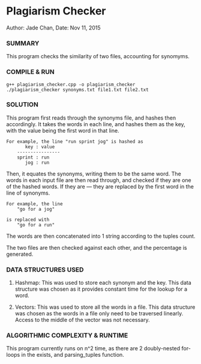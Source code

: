 # Plagiarism Checker
Author: Jade Chan, Date: Nov 11, 2015

### SUMMARY
This program checks the similarity of two files, accounting for synomyms.

### COMPILE & RUN
	g++ plagiarism_checker.cpp -o plagiarism_checker
	./plagiarism_checker synonyms.txt file1.txt file2.txt


### SOLUTION
This program first reads through the synonyms file, and hashes then accordingly. 
It takes the words in each line, and hashes them as the key, with the 
value being the first word in that line.

	For example, the line "run sprint jog" is hashed as
		   key : value
		----------------
		sprint : run
		   jog : run

Then, it equates the synonyms, writing them to be the same word.
The words in each input file are then read through, and checked if they are
one of the hashed words. If they are — they are replaced by the first word in the line of synonyms.

	For example, the line 
		"go for a jog" 

	is replaced with 
		"go for a run"

The words are then concatenated into 1 string according to the tuples count.

The two files are then checked against each other, and the percentage is
generated. 


### DATA STRUCTURES USED

1. Hashmap:
This was used to store each synonym and the key. This data structure was chosen
as it provides constant time for the lookup for a word. 

2. Vectors:
This was used to store all the words in a file. This data structure was chosen 
as the words in a file only need to be traversed linearly. Access to the middle
of the vector was not necessary.

### ALGORITHMIC COMPLEXITY & RUNTIME
This program currently runs on n^2 time, as there are 2 doubly-nested for-loops in
the exists, and parsing_tuples function. 


